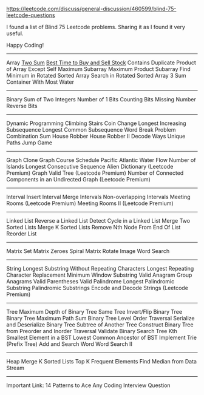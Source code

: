 https://leetcode.com/discuss/general-discussion/460599/blind-75-leetcode-questions

I found a list of Blind 75 Leetcode problems. Sharing it as I found it very useful.

Happy Coding!

<hr/>

Array
[Two Sum](https://leetcode.com/problems/two-sum/)
[Best Time to Buy and Sell Stock](https://leetcode.com/problems/best-time-to-buy-and-sell-stock/)
Contains Duplicate
Product of Array Except Self
Maximum Subarray
Maximum Product Subarray
Find Minimum in Rotated Sorted Array
Search in Rotated Sorted Array
3 Sum
Container With Most Water

<hr/>

Binary
Sum of Two Integers
Number of 1 Bits
Counting Bits
Missing Number
Reverse Bits

<hr/>

Dynamic Programming
Climbing Stairs
Coin Change
Longest Increasing Subsequence
Longest Common Subsequence
Word Break Problem
Combination Sum
House Robber
House Robber II
Decode Ways
Unique Paths
Jump Game

<hr/>

Graph
Clone Graph
Course Schedule
Pacific Atlantic Water Flow
Number of Islands
Longest Consecutive Sequence
Alien Dictionary (Leetcode Premium)
Graph Valid Tree (Leetcode Premium)
Number of Connected Components in an Undirected Graph (Leetcode Premium)

<hr/>

Interval
Insert Interval
Merge Intervals
Non-overlapping Intervals
Meeting Rooms (Leetcode Premium)
Meeting Rooms II (Leetcode Premium)

<hr/>

Linked List
Reverse a Linked List
Detect Cycle in a Linked List
Merge Two Sorted Lists
Merge K Sorted Lists
Remove Nth Node From End Of List
Reorder List

<hr/>

Matrix
Set Matrix Zeroes
Spiral Matrix
Rotate Image
Word Search

<hr/>

String
Longest Substring Without Repeating Characters
Longest Repeating Character Replacement
Minimum Window Substring
Valid Anagram
Group Anagrams
Valid Parentheses
Valid Palindrome
Longest Palindromic Substring
Palindromic Substrings
Encode and Decode Strings (Leetcode Premium)

<hr/>

Tree
Maximum Depth of Binary Tree
Same Tree
Invert/Flip Binary Tree
Binary Tree Maximum Path Sum
Binary Tree Level Order Traversal
Serialize and Deserialize Binary Tree
Subtree of Another Tree
Construct Binary Tree from Preorder and Inorder Traversal
Validate Binary Search Tree
Kth Smallest Element in a BST
Lowest Common Ancestor of BST
Implement Trie (Prefix Tree)
Add and Search Word
Word Search II

<hr/>

Heap
Merge K Sorted Lists
Top K Frequent Elements
Find Median from Data Stream

<hr/>

Important Link:
14 Patterns to Ace Any Coding Interview Question